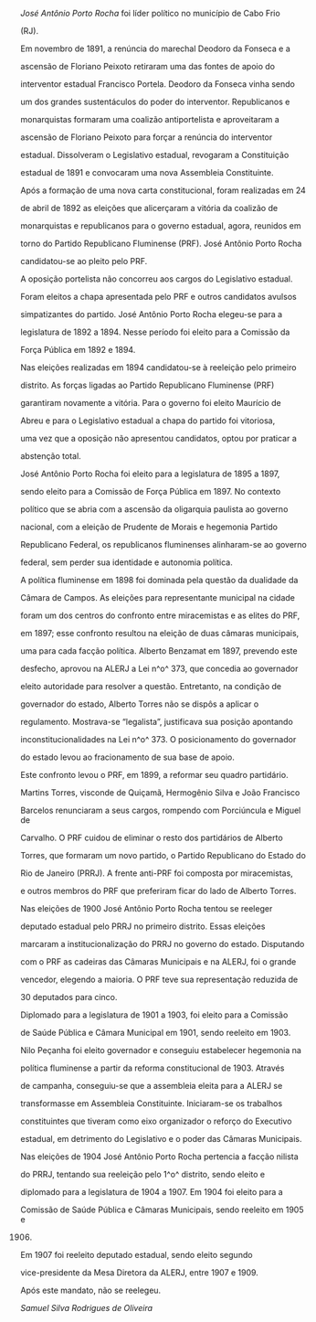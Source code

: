 

*José Antônio Porto Rocha* foi líder político no município de Cabo Frio

(RJ).



Em novembro de 1891, a renúncia do marechal Deodoro da Fonseca e a

ascensão de Floriano Peixoto retiraram uma das fontes de apoio do

interventor estadual Francisco Portela. Deodoro da Fonseca vinha sendo

um dos grandes sustentáculos do poder do interventor. Republicanos e

monarquistas formaram uma coalizão antiportelista e aproveitaram a

ascensão de Floriano Peixoto para forçar a renúncia do interventor

estadual. Dissolveram o Legislativo estadual, revogaram a Constituição

estadual de 1891 e convocaram uma nova Assembleia Constituinte.



Após a formação de uma nova carta constitucional, foram realizadas em 24

de abril de 1892 as eleições que alicerçaram a vitória da coalizão de

monarquistas e republicanos para o governo estadual, agora, reunidos em

torno do Partido Republicano Fluminense (PRF). José Antônio Porto Rocha

candidatou-se ao pleito pelo PRF.



A oposição portelista não concorreu aos cargos do Legislativo estadual.

Foram eleitos a chapa apresentada pelo PRF e outros candidatos avulsos

simpatizantes do partido. José Antônio Porto Rocha elegeu-se para a

legislatura de 1892 a 1894. Nesse período foi eleito para a Comissão da

Força Pública em 1892 e 1894.



Nas eleições realizadas em 1894 candidatou-se à reeleição pelo primeiro

distrito. As forças ligadas ao Partido Republicano Fluminense (PRF)

garantiram novamente a vitória. Para o governo foi eleito Maurício de

Abreu e para o Legislativo estadual a chapa do partido foi vitoriosa,

uma vez que a oposição não apresentou candidatos, optou por praticar a

abstenção total.



José Antônio Porto Rocha foi eleito para a legislatura de 1895 a 1897,

sendo eleito para a Comissão de Força Pública em 1897. No contexto

político que se abria com a ascensão da oligarquia paulista ao governo

nacional, com a eleição de Prudente de Morais e hegemonia Partido

Republicano Federal, os republicanos fluminenses alinharam-se ao governo

federal, sem perder sua identidade e autonomia política.



A política fluminense em 1898 foi dominada pela questão da dualidade da

Câmara de Campos. As eleições para representante municipal na cidade

foram um dos centros do confronto entre miracemistas e as elites do PRF,

em 1897; esse confronto resultou na eleição de duas câmaras municipais,

uma para cada facção política. Alberto Benzamat em 1897, prevendo este

desfecho, aprovou na ALERJ a Lei n^o^ 373, que concedia ao governador

eleito autoridade para resolver a questão. Entretanto, na condição de

governador do estado, Alberto Torres não se dispôs a aplicar o

regulamento. Mostrava-se “legalista”, justificava sua posição apontando

inconstitucionalidades na Lei n^o^ 373. O posicionamento do governador

do estado levou ao fracionamento de sua base de apoio.



Este confronto levou o PRF, em 1899, a reformar seu quadro partidário.

Martins Torres, visconde de Quiçamã, Hermogênio Silva e João Francisco

Barcelos renunciaram a seus cargos, rompendo com Porciúncula e Miguel de

Carvalho. O PRF cuidou de eliminar o resto dos partidários de Alberto

Torres, que formaram um novo partido, o Partido Republicano do Estado do

Rio de Janeiro (PRRJ). A frente anti-PRF foi composta por miracemistas,

e outros membros do PRF que preferiram ficar do lado de Alberto Torres.



Nas eleições de 1900 José Antônio Porto Rocha tentou se reeleger

deputado estadual pelo PRRJ no primeiro distrito. Essas eleições

marcaram a institucionalização do PRRJ no governo do estado. Disputando

com o PRF as cadeiras das Câmaras Municipais e na ALERJ, foi o grande

vencedor, elegendo a maioria. O PRF teve sua representação reduzida de

30 deputados para cinco.



Diplomado para a legislatura de 1901 a 1903, foi eleito para a Comissão

de Saúde Pública e Câmara Municipal em 1901, sendo reeleito em 1903.



Nilo Peçanha foi eleito governador e conseguiu estabelecer hegemonia na

política fluminense a partir da reforma constitucional de 1903. Através

de campanha, conseguiu-se que a assembleia eleita para a ALERJ se

transformasse em Assembleia Constituinte. Iniciaram-se os trabalhos

constituintes que tiveram como eixo organizador o reforço do Executivo

estadual, em detrimento do Legislativo e o poder das Câmaras Municipais.



Nas eleições de 1904 José Antônio Porto Rocha pertencia a facção nilista

do PRRJ, tentando sua reeleição pelo 1^o^ distrito, sendo eleito e

diplomado para a legislatura de 1904 a 1907. Em 1904 foi eleito para a

Comissão de Saúde Pública e Câmaras Municipais, sendo reeleito em 1905 e

1906.



Em 1907 foi reeleito deputado estadual, sendo eleito segundo

vice-presidente da Mesa Diretora da ALERJ, entre 1907 e 1909.



Após este mandato, não se reelegeu.



*Samuel Silva Rodrigues de Oliveira*




